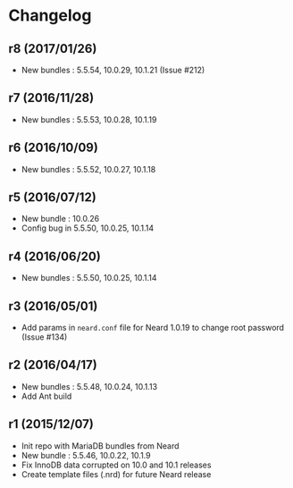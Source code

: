# Changelog

## r8 (2017/01/26)

* New bundles : 5.5.54, 10.0.29, 10.1.21 (Issue #212)

## r7 (2016/11/28)

* New bundles : 5.5.53, 10.0.28, 10.1.19

## r6 (2016/10/09)

* New bundles : 5.5.52, 10.0.27, 10.1.18

## r5 (2016/07/12)

* New bundle : 10.0.26
* Config bug in 5.5.50, 10.0.25, 10.1.14

## r4 (2016/06/20)

* New bundles : 5.5.50, 10.0.25, 10.1.14

## r3 (2016/05/01)

* Add params in `neard.conf` file for Neard 1.0.19 to change root password (Issue #134)

## r2 (2016/04/17)

* New bundles : 5.5.48, 10.0.24, 10.1.13
* Add Ant build

## r1 (2015/12/07)

* Init repo with MariaDB bundles from Neard
* New bundle : 5.5.46, 10.0.22, 10.1.9
* Fix InnoDB data corrupted on 10.0 and 10.1 releases
* Create template files (.nrd) for future Neard release
